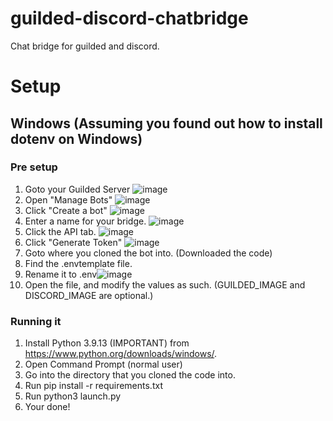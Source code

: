 # guilded-discord-chatbridge
Chat bridge for guilded and discord.
# Setup
## Windows (Assuming you found out how to install dotenv on Windows)
### Pre setup
1. Goto your Guilded Server
![image](https://user-images.githubusercontent.com/104375741/233507981-6e4f0832-14e3-4a2d-9298-b1e5a0cd5fe3.png)
2. Open "Manage Bots"
![image](https://user-images.githubusercontent.com/104375741/233508135-7f6ee929-1571-41c8-ac2c-c193bb3ef708.png)
3. Click "Create a bot"
![image](https://user-images.githubusercontent.com/104375741/233508347-499d16da-ecd6-4756-99af-dd0f5ece8a08.png)
4. Enter a name for your bridge.
![image](https://user-images.githubusercontent.com/104375741/233508401-0661ca3b-4846-466b-b1b0-82c972848ebe.png)
5. Click the API tab.
![image](https://user-images.githubusercontent.com/104375741/233508807-7bd0b1c1-15e9-4318-9e08-f3113713cd1f.png)
6. Click "Generate Token"
![image](https://user-images.githubusercontent.com/104375741/233508939-bab47906-5224-451f-be69-16c599d55fb5.png)
7. Goto where you cloned the bot into. (Downloaded the code)
8. Find the .envtemplate file.
9. Rename it to .env![image](https://user-images.githubusercontent.com/104375741/233756054-5ec2d890-7113-4eef-bfbe-e43e6b4d44c0.png)
10. Open the file, and modify the values as such. (GUILDED_IMAGE and DISCORD_IMAGE are optional.)
### Running it
1. Install Python 3.9.13 (IMPORTANT) from https://www.python.org/downloads/windows/.
2. Open Command Prompt (normal user)
3. Go into the directory that you cloned the code into.
4. Run pip install -r requirements.txt
5. Run python3 launch.py
6. Your done!
